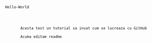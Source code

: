#                                                                    


                                                                      Hello-World
                                                                      
                                                                      
                                                                      
                                                                      
           Acesta test un tutorial sa invat cum se lucreaza cu GitHub
           
           Acuma editam readme
